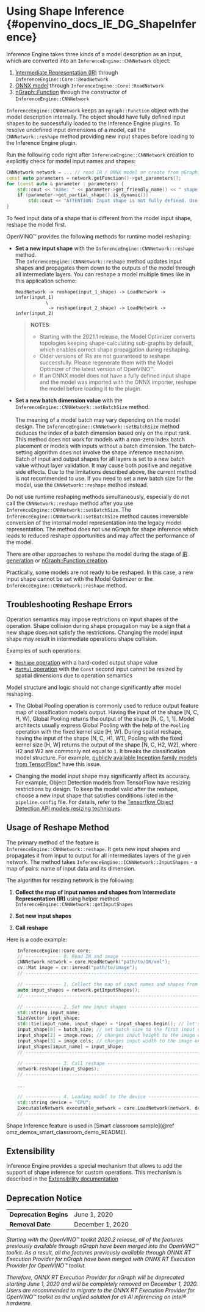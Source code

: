 Using Shape Inference {#openvino_docs_IE_DG_ShapeInference}
==========================================

Inference Engine takes three kinds of a model description as an input, which are converted into an `InferenceEngine::CNNNetwork` object:
1. [Intermediate Representation (IR)](../MO_DG/IR_and_opsets.md) through `InferenceEngine::Core::ReadNetwork`
2. [ONNX model](../IE_DG/OnnxImporterTutorial.md) through `InferenceEngine::Core::ReadNetwork`
3. [nGraph::Function](../nGraph_DG/nGraph_dg.md) through the constructor of `InferenceEngine::CNNNetwork`

`InferenceEngine::CNNNetwork` keeps an `ngraph::Function` object with the model description internally.
The object should have fully defined input shapes to be successfully loaded to the Inference Engine plugins.
To resolve undefined input dimensions of a model, call the `CNNNetwork::reshape` method providing new input shapes before loading to the Inference Engine plugin.

Run the following code right after `InferenceEngine::CNNNetwork` creation to explicitly check for model input names and shapes:
```cpp
CNNNetwork network = ... // read IR / ONNX model or create from nGraph::Function explicitly
const auto parameters = network.getFunction()->get_parameters();
for (const auto & parameter : parameters) {
    std::cout << "name: " << parameter->get_friendly_name() << " shape: " << parameter->get_partial_shape() << std::endl;
    if (parameter->get_partial_shape().is_dynamic())
        std::cout << "ATTENTION: Input shape is not fully defined. Use the CNNNetwork::reshape method to resolve it." << std::endl;
}
```

To feed input data of a shape that is different from the model input shape, reshape the model first.

OpenVINO™ provides the following methods for runtime model reshaping:

* **Set a new input shape** with the `InferenceEngine::CNNNetwork::reshape` method.<br>
   The `InferenceEngine::CNNNetwork::reshape` method updates input shapes and propagates them down to the outputs of the model through all intermediate layers. 
   You can reshape a model multiple times like in this application scheme:
   ```
   ReadNetwork -> reshape(input_1_shape) -> LoadNetwork -> infer(input_1)
              \
               -> reshape(input_2_shape) -> LoadNetwork -> infer(input_2)
   ```
   > **NOTES**:
   > - Starting with the 2021.1 release, the Model Optimizer converts topologies keeping shape-calculating sub-graphs by default, which enables correct shape propagation during reshaping.
   > - Older versions of IRs are not guaranteed to reshape successfully. Please regenerate them with the Model Optimizer of the latest version of OpenVINO™.<br>
   > - If an ONNX model does not have a fully defined input shape and the model was imported with the ONNX importer, reshape the model before loading it to the plugin.
* **Set a new batch dimension value** with the `InferenceEngine::CNNNetwork::setBatchSize` method.<br>     
   The meaning of a model batch may vary depending on the model design.
   The `InferenceEngine::CNNNetwork::setBatchSize` method deduces the index of a batch dimension based only on the input rank. 
   This method does not work for models with a non-zero index batch placement or models with inputs without a batch dimension. 
   The batch-setting algorithm does not involve the shape inference mechanism.
   Batch of input and output shapes for all layers is set to a new batch value without layer validation.
   It may cause both positive and negative side effects.
   Due to the limitations described above, the current method is not recommended to use.
   If you need to set a new batch size for the model, use the `CNNNetwork::reshape` method instead.

Do not use runtime reshaping methods simultaneously, especially do not call the `CNNNetwork::reshape` method after you use `InferenceEngine::CNNNetwork::setBatchSize`.
The `InferenceEngine::CNNNetwork::setBatchSize` method causes irreversible conversion of the internal model representation into the legacy model representation.
The method does not use nGraph for shape inference which leads to reduced reshape opportunities and may affect the performance of the model.

There are other approaches to reshape the model during the stage of <a href="_docs_MO_DG_prepare_model_convert_model_Converting_Model_General.html#when_to_specify_input_shapes">IR generation</a> or [nGraph::Function creation](../nGraph_DG/build_function.md).

Practically, some models are not ready to be reshaped. In this case, a new input shape cannot be set with the Model Optimizer or the `InferenceEngine::CNNNetwork::reshape` method.

## Troubleshooting Reshape Errors

Operation semantics may impose restrictions on input shapes of the operation. 
Shape collision during shape propagation may be a sign that a new shape does not satisfy the restrictions. 
Changing the model input shape may result in intermediate operations shape collision.

Examples of such operations:
- <a href="_docs_MO_DG_prepare_model_convert_model_IR_V10_opset1.html#Reshape">`Reshape` operation</a> with a hard-coded output shape value
- <a href="_docs_MO_DG_prepare_model_convert_model_IR_V10_opset1.html#MatMul">`MatMul` operation</a> with the `Const` second input cannot be resized by spatial dimensions due to operation semantics

Model structure and logic should not change significantly after model reshaping.
- The Global Pooling operation is commonly used to reduce output feature map of classification models output.
Having the input of the shape [N, C, H, W], Global Pooling returns the output of the shape [N, C, 1, 1].
Model architects usually express Global Pooling with the help of the `Pooling` operation with the fixed kernel size [H, W].
During spatial reshape, having the input of the shape [N, C, H1, W1], Pooling with the fixed kernel size [H, W] returns the output of the shape [N, C, H2, W2], where H2 and W2 are commonly not equal to `1`.
It breaks the classification model structure.
For example, [publicly available Inception family models from TensorFlow*](https://github.com/tensorflow/models/tree/master/research/slim#pre-trained-models) have this issue.

- Changing the model input shape may significantly affect its accuracy.
For example, Object Detection models from TensorFlow have resizing restrictions by design. 
To keep the model valid after the reshape, choose a new input shape that satisfies conditions listed in the `pipeline.config` file. 
For details, refer to the <a href="_docs_MO_DG_prepare_model_convert_model_tf_specific_Convert_Object_Detection_API_Models.html#tf_od_custom_input_shape">Tensorflow Object Detection API models resizing techniques</a>.

## Usage of Reshape Method <a name="usage_of_reshape_method"></a>

The primary method of the feature is `InferenceEngine::CNNNetwork::reshape`.
It gets new input shapes and propagates it from input to output for all intermediates layers of the given network.
The method takes `InferenceEngine::ICNNNetwork::InputShapes` - a map of pairs: name of input data and its dimension.

The algorithm for resizing network is the following:

1) **Collect the map of input names and shapes from Intermediate Representation (IR)** using helper method `InferenceEngine::CNNNetwork::getInputShapes`

2) **Set new input shapes**

3) **Call reshape**

Here is a code example:
```cpp
    InferenceEngine::Core core;
    // ------------- 0. Read IR and image ----------------------------------------------
    CNNNetwork network = core.ReadNetwork("path/to/IR/xml");
    cv::Mat image = cv::imread("path/to/image");
    // ---------------------------------------------------------------------------------

    // ------------- 1. Collect the map of input names and shapes from IR---------------
    auto input_shapes = network.getInputShapes();
    // ---------------------------------------------------------------------------------

    // ------------- 2. Set new input shapes -------------------------------------------
    std::string input_name;
    SizeVector input_shape;
    std::tie(input_name, input_shape) = *input_shapes.begin(); // let's consider first input only
    input_shape[0] = batch_size; // set batch size to the first input dimension
    input_shape[2] = image.rows; // changes input height to the image one
    input_shape[3] = image.cols; // changes input width to the image one
    input_shapes[input_name] = input_shape;
    // ---------------------------------------------------------------------------------

    // ------------- 3. Call reshape ---------------------------------------------------
    network.reshape(input_shapes);
    // ---------------------------------------------------------------------------------

    ...

    // ------------- 4. Loading model to the device ------------------------------------
    std::string device = "CPU";
    ExecutableNetwork executable_network = core.LoadNetwork(network, device);
    // ---------------------------------------------------------------------------------


```
Shape Inference feature is used in [Smart classroom sample](@ref omz_demos_smart_classroom_demo_README).

## Extensibility

Inference Engine provides a special mechanism that allows to add the support of shape inference for custom operations. 
This mechanism is described in the [Extensibility documentation](Extensibility_DG/Intro.md)

## Deprecation Notice

<table>
  <tr>
    <td><strong>Deprecation Begins</strong></td>
    <td>June 1, 2020</td>
  </tr>
  <tr>
    <td><strong>Removal Date</strong></td>
    <td>December 1, 2020</td>
  </tr>
</table> 

*Starting with the OpenVINO™ toolkit 2020.2 release, all of the features previously available through nGraph have been merged into the OpenVINO™ toolkit. As a result, all the features previously available through ONNX RT Execution Provider for nGraph have been merged with ONNX RT Execution Provider for OpenVINO™ toolkit.*

*Therefore, ONNX RT Execution Provider for nGraph will be deprecated starting June 1, 2020 and will be completely removed on December 1, 2020. Users are recommended to migrate to the ONNX RT Execution Provider for OpenVINO™ toolkit as the unified solution for all AI inferencing on Intel® hardware.*
